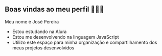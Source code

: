 ## Boas vindas ao meu perfil 💙💙💙

Meu nome é José Pereira

- Estou estudando na Alura
- Estou me desenvolvendo na linguagem JavaScript
- Utilizo este espaço para minha organização e compartilhamento dos meus projetos desenvolvidos
